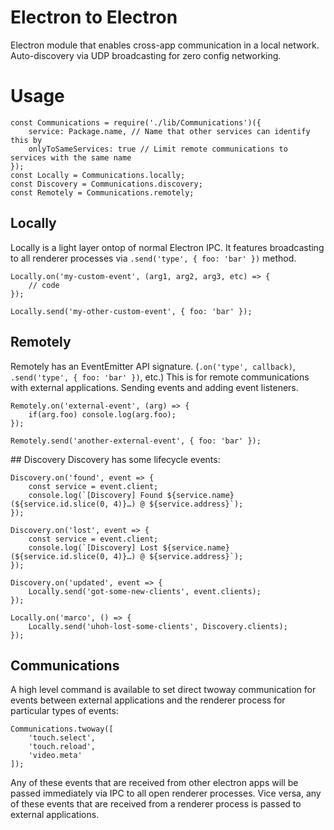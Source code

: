 # Electron to Electron

Electron module that enables cross-app communication in a local network.
Auto-discovery via UDP broadcasting for zero config networking.

# Usage

```
const Communications = require('./lib/Communications')({
	service: Package.name, // Name that other services can identify this by
	onlyToSameServices: true // Limit remote communications to services with the same name
});
const Locally = Communications.locally;
const Discovery = Communications.discovery;
const Remotely = Communications.remotely;
```


## Locally
Locally is a light layer ontop of normal Electron IPC.
It features broadcasting to all renderer processes via `.send('type', { foo: 'bar' })` method.

```
Locally.on('my-custom-event', (arg1, arg2, arg3, etc) => {
	// code
});

Locally.send('my-other-custom-event', { foo: 'bar' });
```


## Remotely
Remotely has an EventEmitter API signature. (`.on('type', callback)`, `.send('type', { foo: 'bar' })`, etc.)
This is for remote communications with external applications. Sending events and adding event listeners.
```
Remotely.on('external-event', (arg) => {
	if(arg.foo) console.log(arg.foo);
});

Remotely.send('another-external-event', { foo: 'bar' });
```


## Discovery
Discovery has some lifecycle events:
```
Discovery.on('found', event => {
	const service = event.client;
	console.log(`[Discovery] Found ${service.name} (${service.id.slice(0, 4)}…) @ ${service.address}`);
});

Discovery.on('lost', event => {
	const service = event.client;
	console.log(`[Discovery] Lost ${service.name} (${service.id.slice(0, 4)}…) @ ${service.address}`);
});

Discovery.on('updated', event => {
	Locally.send('got-some-new-clients', event.clients);
});

Locally.on('marco', () => {
	Locally.send('uhoh-lost-some-clients', Discovery.clients);
});
```

## Communications
A high level command is available to set direct twoway communication for events between external applications and the renderer process for particular types of events:
```
Communications.twoway([
	'touch.select',
	'touch.reload',
	'video.meta'
]);
```
Any of these events that are received from other electron apps will be passed immediately via IPC to all open renderer processes.
Vice versa, any of these events that are received from a renderer process is passed to external applications.
